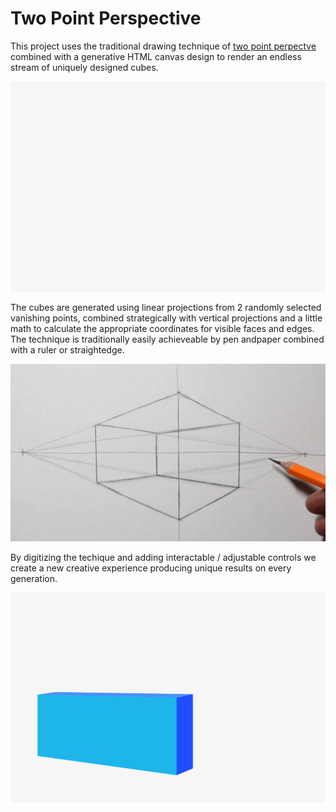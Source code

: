 # Two Point Perspective

This project uses the traditional drawing technique of [two point perpectve](https://en.wikipedia.org/wiki/Perspective_(graphical)#Two-point_perspective) combined with a generative HTML canvas design to render an endless stream of uniquely designed cubes. 

![cube drawing](/img/cube-draw.gif)

The cubes are generated using linear projections from 2 randomly selected vanishing points, combined strategically with vertical projections and a little math to calculate the appropriate coordinates for visible faces and edges.  The technique is traditionally easily achieveable by pen andpaper combined with a ruler or straightedge.

![2 point perspective](/img/pencil.jpg)

By digitizing the techique and adding interactable / adjustable controls we create a new creative experience producing unique results on every generation.

![random cubes](/img/random-cubes.gif)